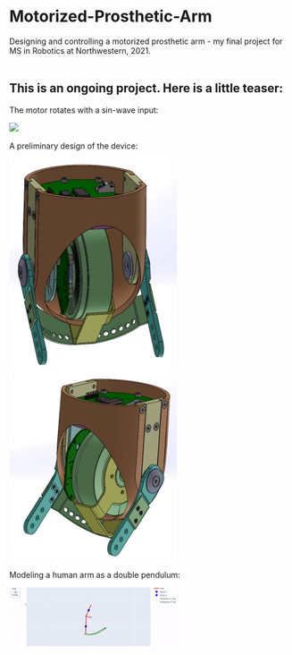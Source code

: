 # Motorized-Prosthetic-Arm
Designing and controlling a motorized prosthetic arm - my final project for MS in Robotics at Northwestern, 2021.
<br><br>

## This is an ongoing project. Here is a little teaser:

The motor rotates with a sin-wave input:

<img src="https://github.com/YaelBenShalom/Motorized-Prosthetic-Arm/blob/master/images/motor_control/motor_rotating_sine_wave.gif">



A preliminary design of the device:

<img src="https://github.com/YaelBenShalom/Motorized-Prosthetic-Arm/blob/master/images/mech_design/mech_design_24092021.png" width="300"><br>
<img src="https://github.com/YaelBenShalom/Motorized-Prosthetic-Arm/blob/master/images/mech_design/mech_design_24092021_2.png" width="300">



Modeling a human arm as a double pendulum:

<img src="https://github.com/YaelBenShalom/Motorized-Prosthetic-Arm/blob/master/images/double_pendulum/arm_pendulum_animation_TD_WN2.gif" width="300">